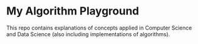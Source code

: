 # My Algorithm Playground
This repo contains explanations of concepts applied in Computer Science and Data Science (also including implementations of algorithms).

